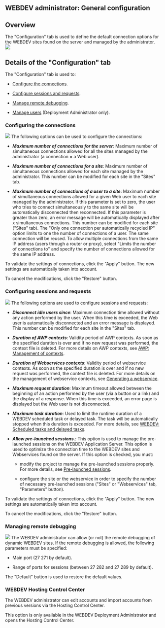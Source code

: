 


## WEBDEV administrator: General configuration
			



<a name="NOTE1"></a>
<a name="NOTE1_1"></a>


## Overview
<a name="overview_ELTTEXTE000228"></a>
The "Configuration" tab is used to define the default connection options for the WEBDEV sites found on the server and managed by the administrator.
![](https://doc.pcsoft.fr/en-US/images/image.awp?langid=3&name=WDADMIN_Onglets%20-%20HC%20N%B0005.gif)


<a name="NOTE2"></a>
<a name="NOTE2_1"></a>


## Details of the "Configuration" tab
<a name="details_the_configuration_tab_ELTTEXTE000252"></a>
The "Configuration" tab is used to:

- [Configure the connections](#NOTE2_2).

- [Configure sessions and requests](#NOTE2_3).

- [Manage remote debugging](#NOTE2_4).

- [Manage users](#NOTE2_5) (Deployment Administrator only).



<a name="NOTE2_2"></a>


### Configuring the connections
<a name="configuring_the_connections_ELTPARAGRAPHE000041"></a>


![](https://doc.pcsoft.fr/en-US/images/image.awp?langid=3&name=WDADMIN_Onglets%20-%20HC%20N%B0005%201.gif)
The following options can be used to configure the connections:

- ***Maximum number of connections for the server***: 
	Maximum number of simultaneous connections allowed for all the sites managed by the administrator (a connection = a Web user).

- ***Maximum number of connections for a site***: 
	Maximum number of simultaneous connections allowed for each site managed by the administrator. This number can be modified for each site in the "Sites" tab.

- ***Maximum number of connections of a user to a site***:
	Maximum number of simultaneous connections allowed for a given Web user to each site managed by the administrator.
	If this parameter is set to zero, the user who tries to connect simultaneously to the same site will be automatically disconnected then reconnected.
	If this parameter is greater than zero, an error message will be automatically displayed after x simultaneous connections.
	This number can be modified for each site ("Sites" tab).
	The "Only one connection per automatically recycled IP" option limits to one the number of connections of a user. The same connection will be reused. To allow multiple connections from the same IP address (users through a router or proxy), select "Limits the number of connections to" and specify the number of connections allowed for the same IP address.




To validate the settings of connections, click the "Apply" button. The new settings are automatically taken into account.

To cancel the modifications, click the "Restore" button.
<a name="NOTE2_3"></a>


### Configuring sessions and requests
<a name="configuring_sessions_and_requests_ELTPARAGRAPHE000081"></a>


![](https://doc.pcsoft.fr/en-US/images/image.awp?langid=3&name=WDADMIN_Onglets%20-%20HC%20N%B0005%202.gif)
The following options are used to configure sessions and requests:

- ***Disconnect idle users since***:
	Maximum connection time allowed without any action performed by the user. When this time is exceeded, the Web user is automatically disconnected and an error message is displayed.
	This number can be modified for each site in the "Sites" tab.

- ***Duration of AWP contexts***: 
	Validity period of AWP contexts. As soon as the specified duration is over and if no new request was performed, the context file is deleted. For more details on AWP contexts, see [AWP: Management of contexts](../WDChamp/3539060.md).

- ***Duration of Webservices contexts***: 
	Validity period of webservice contexts. As soon as the specified duration is over and if no new request was performed, the context file is deleted. For more details on the management of webservice contexts, see [Generating a webservice](../WDLang3/3086002.md).

- ***Maximum request duration***: 
	Maximum timeout allowed between the beginning of an action performed by the user (via a button or a link) and the display of a response. When this time is exceeded, an error page is displayed but the Web user is not disconnected.

- ***Maximum task duration***: 
	Used to limit the runtime duration of a WEBDEV scheduled task or delayed task. The task will be automatically stopped when this duration is exceeded.
	For more details, see [WEBDEV: Scheduled tasks and delayed tasks](../WDLang2/1000019455.md).  

- ***Allow pre-launched sessions.***: This option is used to manage the pre-launched sessions on the WEBDEV Application Server. This option is used to optimize the connection time to the WEBDEV sites and Webservices found on the server. If this option is checked, you must: 

	- modify the project to manage the pre-launched sessions properly. For more details, see [Pre-launched sessions](../WDLang2/1000019485.md). 

	- configure the site or the webservice in order to specify the number of necessary pre-launched sessions ("Sites" or "Webservices" tab, "Parameters" button).







To validate the settings of connections, click the "Apply" button. The new settings are automatically taken into account.

To cancel the modifications, click the "Restore" button.
<a name="NOTE2_4"></a>


### Managing remote debugging
<a name="managing_remote_debugging_ELTPARAGRAPHE000161"></a>


![](https://doc.pcsoft.fr/en-US/images/image.awp?langid=3&name=WDADMIN_Onglets%20-%20HC%20N%B0005%203.gif)
The WEBDEV administrator can allow (or not) the remote debugging of dynamic WEBDEV sites.
If the remote debugging is allowed, the following parameters must be specified:

- Main port (27 271 by default).

- Range of ports for sessions (between 27 282 and 27 289 by default).


The "Default" button is used to restore the default values.
<a name="NOTE2_5"></a>


### WEBDEV Hosting Control Center
<a name="webdev_hosting_control_center_ELTPARAGRAPHE000177"></a>

The WEBDEV administrator can edit accounts and import accounts from previous versions via the Hosting Control Center. 

This option is only available in the WEBDEV Deployment Administrator and opens the Hosting Control Center. 


